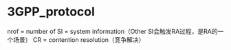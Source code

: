 # 3GPP_protocol
nrof = number of
SI = system information（Other SI会触发RA过程，是RA的一个场景）
CR = contention resolution（竞争解决）
